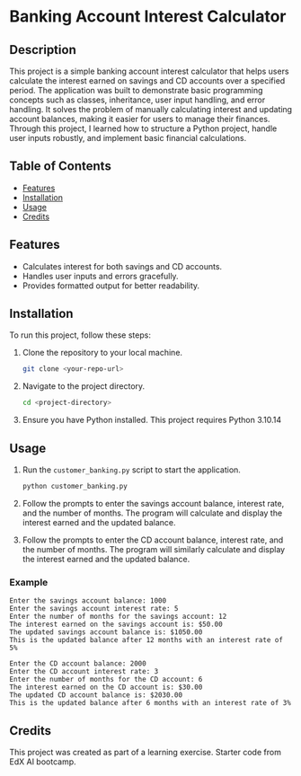 # Banking Account Interest Calculator

## Description

This project is a simple banking account interest calculator that helps users calculate the interest earned on savings and CD accounts over a specified period. The application was built to demonstrate basic programming concepts such as classes, inheritance, user input handling, and error handling. It solves the problem of manually calculating interest and updating account balances, making it easier for users to manage their finances. Through this project, I learned how to structure a Python project, handle user inputs robustly, and implement basic financial calculations.

## Table of Contents

- [Features](#features)
- [Installation](#installation)
- [Usage](#usage)
- [Credits](#credits)

## Features

- Calculates interest for both savings and CD accounts.
- Handles user inputs and errors gracefully.
- Provides formatted output for better readability.

## Installation

To run this project, follow these steps:

1. Clone the repository to your local machine.
    ```bash
    git clone <your-repo-url>
    ```
2. Navigate to the project directory.
    ```bash
    cd <project-directory>
    ```
3. Ensure you have Python installed. This project requires Python 3.10.14

## Usage

1. Run the `customer_banking.py` script to start the application.
    ```bash
    python customer_banking.py
    ```
2. Follow the prompts to enter the savings account balance, interest rate, and the number of months. The program will calculate and display the interest earned and the updated balance.

3. Follow the prompts to enter the CD account balance, interest rate, and the number of months. The program will similarly calculate and display the interest earned and the updated balance.

### Example

```
Enter the savings account balance: 1000
Enter the savings account interest rate: 5
Enter the number of months for the savings account: 12
The interest earned on the savings account is: $50.00
The updated savings account balance is: $1050.00
This is the updated balance after 12 months with an interest rate of 5%

Enter the CD account balance: 2000
Enter the CD account interest rate: 3
Enter the number of months for the CD account: 6
The interest earned on the CD account is: $30.00
The updated CD account balance is: $2030.00
This is the updated balance after 6 months with an interest rate of 3%
```

## Credits

This project was created as part of a learning exercise. Starter code from EdX AI bootcamp.